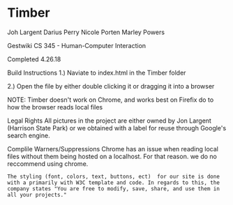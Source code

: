 # Timber

Joh Largent
Darius Perry
Nicole Porten
Marley Powers

Gestwiki CS 345 - Human-Computer Interaction 

Completed 4.26.18

Build Instructions
    1.) Naviate to index.html in the Timber folder
   
   2.) Open the file by either double clicking it or dragging it into a browser
   
   NOTE: Timber doesn't work on Chrome, and works best on Firefix do to how the browser reads local files





Legal Rights
    All pictures in the project are either owned by Jon Largent (Harrison State Park) or we obtained with a label for reuse through Google's search engine. 

Complile Warners/Suppressions
    Chrome has an issue when reading local files without them being hosted on a localhost. For that reason. we do no reccommend using chrome.

    The styling (font, colors, text, buttons, ect)  for our site is done with a primarily with W3C template and code. In regards to this, the company states "You are free to modify, save, share, and use them in all your projects."

